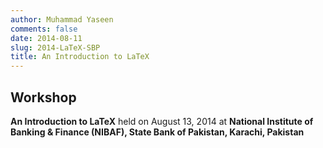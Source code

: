 ```yaml
---
author: Muhammad Yaseen
comments: false
date: 2014-08-11
slug: 2014-LaTeX-SBP
title: An Introduction to LaTeX
---
```


## Workshop

**An Introduction to LaTeX** held on August 13, 2014 at **National Institute of Banking & Finance (NIBAF), State Bank of Pakistan, Karachi, Pakistan**